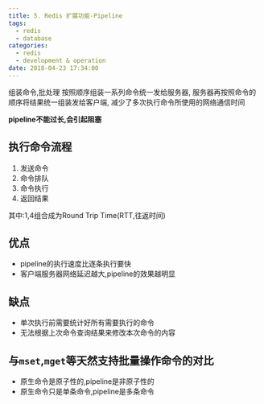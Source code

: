 ```yaml
---
title: 5. Redis 扩展功能-Pipeline
tags:
  - redis
  - database
categories:
  - redis
  - development & operation
date: 2018-04-23 17:34:00
---
```



组装命令,批处理
按照顺序组装一系列命令统一发给服务器,
服务器再按照命令的顺序将结果统一组装发给客户端,
减少了多次执行命令所使用的网络通信时间

**pipeline不能过长,会引起阻塞**

<!-- more -->

## 执行命令流程

1. 发送命令
2. 命令排队
3. 命令执行
4. 返回结果

其中:1,4组合成为Round Trip Time(RTT,往返时间)

## 优点

- pipeline的执行速度比逐条执行要快
- 客户端服务器网络延迟越大,pipeline的效果越明显

## 缺点

- 单次执行前需要统计好所有需要执行的命令
- 无法根据上次命令查询结果来修改本次命令的内容

## 与`mset`,`mget`等天然支持批量操作命令的对比

- 原生命令是原子性的,pipeline是非原子性的
- 原生命令只是单条命令,pipeline是多条命令
